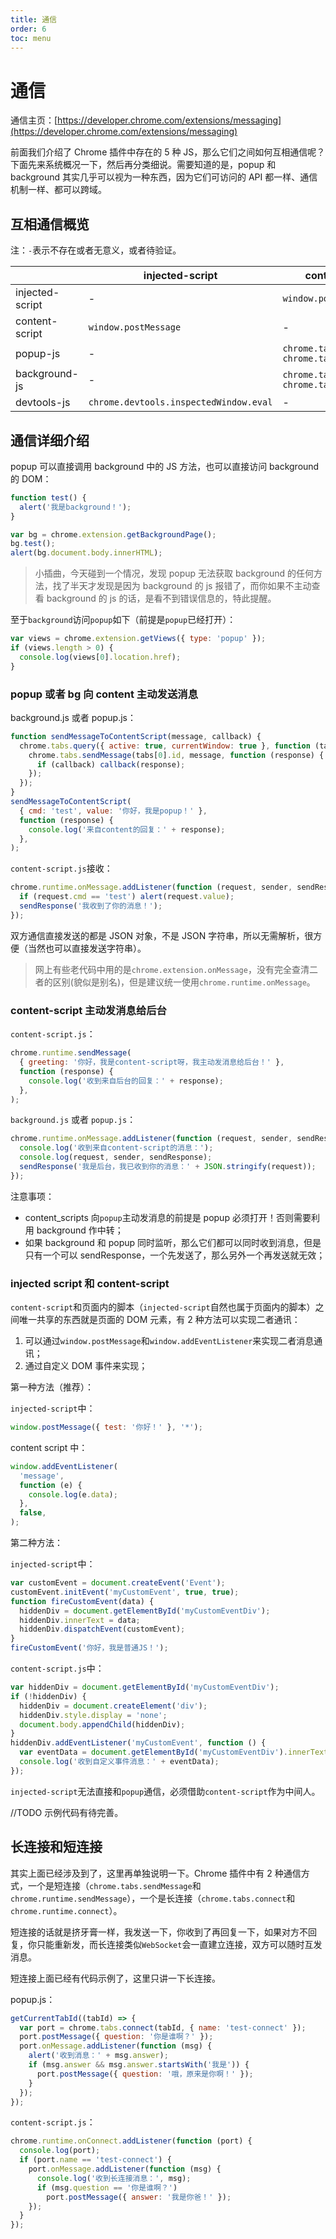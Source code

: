 ```yaml
---
title: 通信
order: 6
toc: menu
---
```


# 通信

通信主页：[https://developer.chrome.com/extensions/messaging](https://developer.chrome.com/extensions/messaging)

前面我们介绍了 Chrome 插件中存在的 5 种 JS，那么它们之间如何互相通信呢？下面先来系统概况一下，然后再分类细说。需要知道的是，popup 和 background 其实几乎可以视为一种东西，因为它们可访问的 API 都一样、通信机制一样、都可以跨域。

## 互相通信概览

注：`-`表示不存在或者无意义，或者待验证。

|  | injected-script | content-script | popup-js | background-js |
| --- | --- | --- | --- | --- |
| injected-script | \- | `window.postMessage` | - | - |
| content-script | `window.postMessage` | - | `chrome.runtime.sendMessage` `chrome.runtime.connect` | `chrome.runtime.sendMessage` `chrome.runtime.connect` |
| popup-js | - | `chrome.tabs.sendMessage` `chrome.tabs.connect` | - | `chrome.extension. getBackgroundPage` |
| background-js | - | `chrome.tabs.sendMessage` `chrome.tabs.connect` | `chrome.extension.getViews` | - |
| devtools-js | `chrome.devtools.inspectedWindow.eval` | - | `chrome.runtime.sendMessage` | `chrome.runtime.sendMessage` |

## 通信详细介绍

popup 可以直接调用 background 中的 JS 方法，也可以直接访问 background 的 DOM：

```js
function test() {
  alert('我是background！');
}

var bg = chrome.extension.getBackgroundPage();
bg.test();
alert(bg.document.body.innerHTML);
```

> 小插曲，今天碰到一个情况，发现 popup 无法获取 background 的任何方法，找了半天才发现是因为 background 的 js 报错了，而你如果不主动查看 background 的 js 的话，是看不到错误信息的，特此提醒。

至于`background`访问`popup`如下（前提是`popup`已经打开）：

```js
var views = chrome.extension.getViews({ type: 'popup' });
if (views.length > 0) {
  console.log(views[0].location.href);
}
```

### popup 或者 bg 向 content 主动发送消息

background.js 或者 popup.js：

```js
function sendMessageToContentScript(message, callback) {
  chrome.tabs.query({ active: true, currentWindow: true }, function (tabs) {
    chrome.tabs.sendMessage(tabs[0].id, message, function (response) {
      if (callback) callback(response);
    });
  });
}
sendMessageToContentScript(
  { cmd: 'test', value: '你好，我是popup！' },
  function (response) {
    console.log('来自content的回复：' + response);
  },
);
```

`content-script.js`接收：

```js
chrome.runtime.onMessage.addListener(function (request, sender, sendResponse) {
  if (request.cmd == 'test') alert(request.value);
  sendResponse('我收到了你的消息！');
});
```

双方通信直接发送的都是 JSON 对象，不是 JSON 字符串，所以无需解析，很方便（当然也可以直接发送字符串）。

> 网上有些老代码中用的是`chrome.extension.onMessage`，没有完全查清二者的区别(貌似是别名)，但是建议统一使用`chrome.runtime.onMessage`。

### content-script 主动发消息给后台

`content-script.js`：

```js
chrome.runtime.sendMessage(
  { greeting: '你好，我是content-script呀，我主动发消息给后台！' },
  function (response) {
    console.log('收到来自后台的回复：' + response);
  },
);
```

`background.js` 或者 `popup.js`：

```js
chrome.runtime.onMessage.addListener(function (request, sender, sendResponse) {
  console.log('收到来自content-script的消息：');
  console.log(request, sender, sendResponse);
  sendResponse('我是后台，我已收到你的消息：' + JSON.stringify(request));
});
```

注意事项：

- content_scripts 向`popup`主动发消息的前提是 popup 必须打开！否则需要利用 background 作中转；
- 如果 background 和 popup 同时监听，那么它们都可以同时收到消息，但是只有一个可以 sendResponse，一个先发送了，那么另外一个再发送就无效；

### injected script 和 content-script

`content-script`和页面内的脚本（`injected-script`自然也属于页面内的脚本）之间唯一共享的东西就是页面的 DOM 元素，有 2 种方法可以实现二者通讯：

1.  可以通过`window.postMessage`和`window.addEventListener`来实现二者消息通讯；
2.  通过自定义 DOM 事件来实现；

第一种方法（推荐）：

`injected-script`中：

```js
window.postMessage({ test: '你好！' }, '*');
```

content script 中：

```js
window.addEventListener(
  'message',
  function (e) {
    console.log(e.data);
  },
  false,
);
```

第二种方法：

`injected-script`中：

```js
var customEvent = document.createEvent('Event');
customEvent.initEvent('myCustomEvent', true, true);
function fireCustomEvent(data) {
  hiddenDiv = document.getElementById('myCustomEventDiv');
  hiddenDiv.innerText = data;
  hiddenDiv.dispatchEvent(customEvent);
}
fireCustomEvent('你好，我是普通JS！');
```

`content-script.js`中：

```js
var hiddenDiv = document.getElementById('myCustomEventDiv');
if (!hiddenDiv) {
  hiddenDiv = document.createElement('div');
  hiddenDiv.style.display = 'none';
  document.body.appendChild(hiddenDiv);
}
hiddenDiv.addEventListener('myCustomEvent', function () {
  var eventData = document.getElementById('myCustomEventDiv').innerText;
  console.log('收到自定义事件消息：' + eventData);
});
```

`injected-script`无法直接和`popup`通信，必须借助`content-script`作为中间人。

//TODO 示例代码有待完善。

## 长连接和短连接

其实上面已经涉及到了，这里再单独说明一下。Chrome 插件中有 2 种通信方式，一个是短连接（`chrome.tabs.sendMessage`和`chrome.runtime.sendMessage`），一个是长连接（`chrome.tabs.connect`和`chrome.runtime.connect`）。

短连接的话就是挤牙膏一样，我发送一下，你收到了再回复一下，如果对方不回复，你只能重新发，而长连接类似`WebSocket`会一直建立连接，双方可以随时互发消息。

短连接上面已经有代码示例了，这里只讲一下长连接。

popup.js：

```js
getCurrentTabId((tabId) => {
  var port = chrome.tabs.connect(tabId, { name: 'test-connect' });
  port.postMessage({ question: '你是谁啊？' });
  port.onMessage.addListener(function (msg) {
    alert('收到消息：' + msg.answer);
    if (msg.answer && msg.answer.startsWith('我是')) {
      port.postMessage({ question: '哦，原来是你啊！' });
    }
  });
});
```

`content-script.js`：

```js
chrome.runtime.onConnect.addListener(function (port) {
  console.log(port);
  if (port.name == 'test-connect') {
    port.onMessage.addListener(function (msg) {
      console.log('收到长连接消息：', msg);
      if (msg.question == '你是谁啊？')
        port.postMessage({ answer: '我是你爸！' });
    });
  }
});
```
